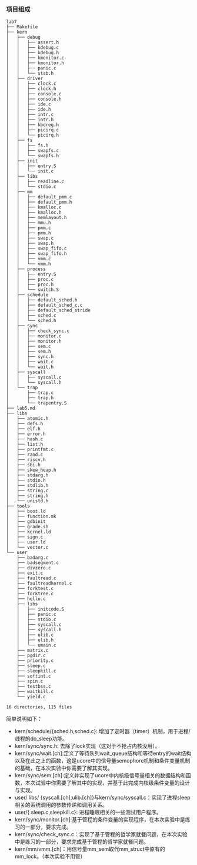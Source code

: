 ### 项目组成

```
lab7
├── Makefile
├── kern
│   ├── debug
│   │   ├── assert.h
│   │   ├── kdebug.c
│   │   ├── kdebug.h
│   │   ├── kmonitor.c
│   │   ├── kmonitor.h
│   │   ├── panic.c
│   │   └── stab.h
│   ├── driver
│   │   ├── clock.c
│   │   ├── clock.h
│   │   ├── console.c
│   │   ├── console.h
│   │   ├── ide.c
│   │   ├── ide.h
│   │   ├── intr.c
│   │   ├── intr.h
│   │   ├── kbdreg.h
│   │   ├── picirq.c
│   │   └── picirq.h
│   ├── fs
│   │   ├── fs.h
│   │   ├── swapfs.c
│   │   └── swapfs.h
│   ├── init
│   │   ├── entry.S
│   │   └── init.c
│   ├── libs
│   │   ├── readline.c
│   │   └── stdio.c
│   ├── mm
│   │   ├── default_pmm.c
│   │   ├── default_pmm.h
│   │   ├── kmalloc.c
│   │   ├── kmalloc.h
│   │   ├── memlayout.h
│   │   ├── mmu.h
│   │   ├── pmm.c
│   │   ├── pmm.h
│   │   ├── swap.c
│   │   ├── swap.h
│   │   ├── swap_fifo.c
│   │   ├── swap_fifo.h
│   │   ├── vmm.c
│   │   └── vmm.h
│   ├── process
│   │   ├── entry.S
│   │   ├── proc.c
│   │   ├── proc.h
│   │   └── switch.S
│   ├── schedule
│   │   ├── default_sched.h
│   │   ├── default_sched_c.c
│   │   ├── default_sched_stride
│   │   ├── sched.c
│   │   └── sched.h
│   ├── sync
│   │   ├── check_sync.c
│   │   ├── monitor.c
│   │   ├── monitor.h
│   │   ├── sem.c
│   │   ├── sem.h
│   │   ├── sync.h
│   │   ├── wait.c
│   │   └── wait.h
│   ├── syscall
│   │   ├── syscall.c
│   │   └── syscall.h
│   └── trap
│       ├── trap.c
│       ├── trap.h
│       └── trapentry.S
├── lab5.md
├── libs
│   ├── atomic.h
│   ├── defs.h
│   ├── elf.h
│   ├── error.h
│   ├── hash.c
│   ├── list.h
│   ├── printfmt.c
│   ├── rand.c
│   ├── riscv.h
│   ├── sbi.h
│   ├── skew_heap.h
│   ├── stdarg.h
│   ├── stdio.h
│   ├── stdlib.h
│   ├── string.c
│   ├── string.h
│   └── unistd.h
├── tools
│   ├── boot.ld
│   ├── function.mk
│   ├── gdbinit
│   ├── grade.sh
│   ├── kernel.ld
│   ├── sign.c
│   ├── user.ld
│   └── vector.c
└── user
    ├── badarg.c
    ├── badsegment.c
    ├── divzero.c
    ├── exit.c
    ├── faultread.c
    ├── faultreadkernel.c
    ├── forktest.c
    ├── forktree.c
    ├── hello.c
    ├── libs
    │   ├── initcode.S
    │   ├── panic.c
    │   ├── stdio.c
    │   ├── syscall.c
    │   ├── syscall.h
    │   ├── ulib.c
    │   ├── ulib.h
    │   └── umain.c
    ├── matrix.c
    ├── pgdir.c
    ├── priority.c
    ├── sleep.c
    ├── sleepkill.c
    ├── softint.c
    ├── spin.c
    ├── testbss.c
    ├── waitkill.c
    └── yield.c

16 directories, 115 files
```

简单说明如下：

* kern/schedule/{sched.h,sched.c}: 增加了定时器（timer）机制，用于进程/线程的do_sleep功能。
* kern/sync/sync.h: 去除了lock实现（这对于不抢占内核没用）。
* kern/sync/wait.[ch]:定义了等待队列wait_queue结构和等待entry的wait结构以及在此之上的函数，这是ucore中的信号量semophore机制和条件变量机制的基础，在本次实验中你需要了解其实现。
* kern/sync/sem.[ch]:定义并实现了ucore中内核级信号量相关的数据结构和函数，本次试验中你需要了解其中的实现，并基于此完成内核级条件变量的设计与实现。
* user/ libs/ {syscall.[ch],ulib.[ch]}与kern/sync/syscall.c：实现了进程sleep相关的系统调用的参数传递和调用关系。
* user/{ sleep.c,sleepkill.c}: 进程睡眠相关的一些测试用户程序。
* kern/sync/monitor.[ch]:基于管程的条件变量的实现程序，在本次实验中是练习的一部分，要求完成。
* kern/sync/check\_sync.c：实现了基于管程的哲学家就餐问题，在本次实验中是练习的一部分，要求完成基于管程的哲学家就餐问题。
* kern/mm/vmm.[ch]：用信号量mm\_sem取代mm\_struct中原有的mm\_lock。（本次实验不用管）